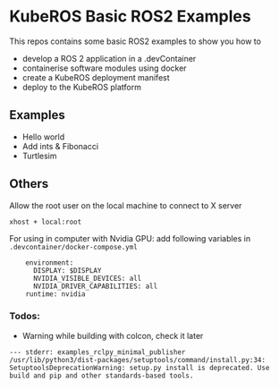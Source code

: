 # KubeROS Basic ROS2 Examples 

This repos contains some basic ROS2 examples to show you how to 
 - develop a ROS 2 application in a .devContainer
 - containerise software modules using docker 
 - create a KubeROS deployment manifest
 - deploy to the KubeROS platform



## Examples
 - Hello world 
 - Add ints & Fibonacci
 - Turtlesim 


## Others
 
Allow the root user on the local machine to connect to X server 
```
xhost + local:root
```

For using in computer with Nvidia GPU: 
add following variables in `.devcontainer/docker-compose.yml`
```
    environment:
      DISPLAY: $DISPLAY
      NVIDIA_VISIBLE_DEVICES: all
      NVIDIA_DRIVER_CAPABILITIES: all
    runtime: nvidia
```


### Todos: 

- Warning while building with colcon, check it later
```
--- stderr: examples_rclpy_minimal_publisher
/usr/lib/python3/dist-packages/setuptools/command/install.py:34: SetuptoolsDeprecationWarning: setup.py install is deprecated. Use build and pip and other standards-based tools.
```


